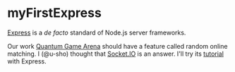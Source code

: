 # myFirstExpress

[Express](https://expressjs.com/) is a _de facto_ standard of Node.js server frameworks.

Our work [Quantum Game Arena](https://qgame.app/) should have a feature called random online matching.
I (@u-sho) thought that [Socket.IO](https://socket.io/) is an answer.
I'll try its [tutorial](https://socket.io/get-started/chat) with Express.
